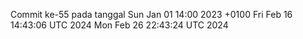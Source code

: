 Commit ke-55 pada tanggal Sun Jan 01 14:00 2023 +0100
Fri Feb 16 14:43:06 UTC 2024
Mon Feb 26 22:43:24 UTC 2024
